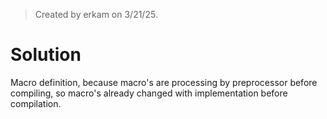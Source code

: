 > Created by erkam on 3/21/25.

# Solution

Macro definition, because macro's are processing by preprocessor before compiling, so macro's already changed with implementation before compilation.